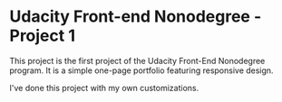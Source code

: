 # Udacity Front-end Nonodegree - Project 1
This project is the first project of the Udacity Front-End Nonodegree program. It is a simple one-page portfolio featuring responsive design.

I've done this project with my own customizations.